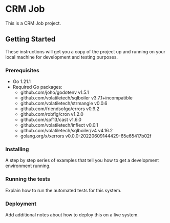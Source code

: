 # CRM Job

This is a CRM Job project.

## Getting Started

These instructions will get you a copy of the project up and running on your local machine for development and testing purposes.

### Prerequisites

- Go 1.21.1
- Required Go packages:
  - github.com/joho/godotenv v1.5.1
  - github.com/volatiletech/sqlboiler v3.7.1+incompatible
  - github.com/volatiletech/strmangle v0.0.6
  - github.com/friendsofgo/errors v0.9.2
  - github.com/robfig/cron v1.2.0
  - github.com/spf13/cast v1.6.0
  - github.com/volatiletech/inflect v0.0.1
  - github.com/volatiletech/sqlboiler/v4 v4.16.2
  - golang.org/x/xerrors v0.0.0-20220609144429-65e65417b02f

### Installing

A step by step series of examples that tell you how to get a development environment running.

### Running the tests

Explain how to run the automated tests for this system.

### Deployment

Add additional notes about how to deploy this on a live system.